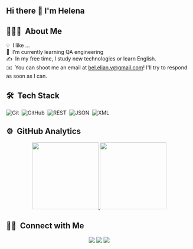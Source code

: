 ## Hi there 👋 I'm Helena

<!--
**Belellian/Belellian** is a ✨ _special_ ✨ repository because its `README.md` (this file) appears on your GitHub profile.

Here are some ideas to get you started:

- 🔭 I’m currently working on ...
- 🌱 I’m currently learning ...
- 👯 I’m looking to collaborate on ...
- 🤔 I’m looking for help with ...
- 💬 Ask me about ...
- 📫 How to reach me: ...
- 😄 Pronouns: ...
- ⚡ Fun fact: ...
-->

## 👨🏻‍💻 &nbsp;About Me

💡 &nbsp;I like ...\
📱 &nbsp;I’m currently learning QA engineering\
✍️ &nbsp;In my free time, I study new technologies or learn English.\
✉️ &nbsp;You can shoot me an email at bel.elian.v@gmail.com! I'll try to respond as soon as I can.

## 🛠 &nbsp;Tech Stack

![Git](https://img.shields.io/badge/-Git-2E3440?style=flat&logo=Git)&nbsp;
![GitHub](https://img.shields.io/badge/-GitHub-2E3440?style=flat&logo=Github)&nbsp;
![REST](https://img.shields.io/badge/-REST-2E3440?style=flat&logo=REST)&nbsp;
![JSON](https://img.shields.io/badge/-JSON-2E3440?style=flat&logo=JSON)&nbsp;
![XML](https://img.shields.io/badge/-XML-2E3440?style=flat&logo=XML)&nbsp;

## ⚙️ &nbsp;GitHub Analytics

<p align="center">
<a href="https://github.com/Belleian">
  <img height="180em" src="https://github-readme-stats-eight-theta.vercel.app/api?username=Bivizul&show_icons=true&theme=nord&include_all_commits=true&count_private=true"/>
  <img height="180em" src="https://github-readme-stats-eight-theta.vercel.app/api/top-langs/?username=Bivizul&layout=compact&langs_count=8&theme=nord"/>
</a>
</p>

## 🤝🏻 &nbsp;Connect with Me

<p align="center">
<a href="https://www.linkedin.com/in/elena-belyaeva-60b216305/"><img src="https://img.shields.io/badge/-LinkedIn-2E3440?style=flat&logo=Linkedin&logoColor=white"/></a>
<a href="mailto:bel.elian.v@gmail.com"><img src="https://img.shields.io/badge/-Gmail-2E3440?style=flat&logo=Gmail&logoColor=white"/></a>
<a href="https://t.me/Belelian"><img src="https://img.shields.io/badge/-Telegram-2E3440?style=flat&logo=Telegram&logoColor=white"/></a>
</p>
